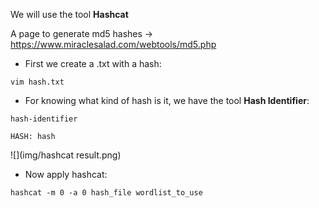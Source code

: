 We will use the tool **Hashcat**

A page to generate md5 hashes -> https://www.miraclesalad.com/webtools/md5.php

- First we create a .txt with a hash:
````
vim hash.txt
````
- For knowing what kind of hash is it, we have the tool **Hash Identifier**:
````
hash-identifier 

HASH: hash
````
![](img/hashcat result.png)
- Now apply hashcat:
````
hashcat -m 0 -a 0 hash_file wordlist_to_use
````